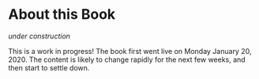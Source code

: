 # About this Book

*under construction*

This is a work in progress! The book first went live on Monday January 20, 2020.
The content is likely to change rapidly for the next few weeks,
and then start to settle down.
